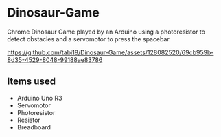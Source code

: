 # Dinosaur-Game
Chrome Dinosaur Game played by an Arduino using a photoresistor to detect obstacles and a servomotor to press the spacebar.

https://github.com/tabi18/Dinosaur-Game/assets/128082520/69cb959b-8d35-4529-8048-99188ae83786

## Items used
- Arduino Uno R3
- Servomotor
- Photoresistor
- Resistor
- Breadboard
